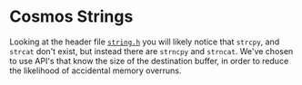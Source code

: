 # Cosmos Strings

Looking at the header file [`string.h`](../../src/kernel/sys/string/string.h) you will likely notice that `strcpy`, and `strcat` don't exist, but instead there are `strncpy` and `strncat`. We've chosen to use API's that know the size of the destination buffer, in order to reduce the likelihood of accidental memory overruns.
